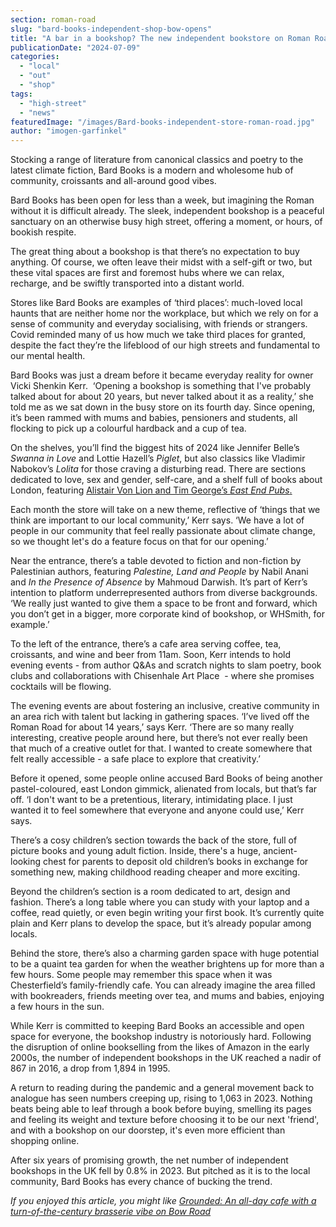 ```yaml
---
section: roman-road
slug: "bard-books-independent-shop-bow-opens"
title: "A bar in a bookshop? The new independent bookstore on Roman Road"
publicationDate: "2024-07-09"
categories: 
  - "local"
  - "out"
  - "shop"
tags: 
  - "high-street"
  - "news"
featuredImage: "/images/Bard-books-independent-store-roman-road.jpg"
author: "imogen-garfinkel"
---
```


Stocking a range of literature from canonical classics and poetry to the latest climate fiction, Bard Books is a modern and wholesome hub of community, croissants and all-around good vibes. 

Bard Books has been open for less than a week, but imagining the Roman without it is difficult already. The sleek, independent bookshop is a peaceful sanctuary on an otherwise busy high street, offering a moment, or hours, of bookish respite.

The great thing about a bookshop is that there’s no expectation to buy anything. Of course, we often leave their midst with a self-gift or two, but these vital spaces are first and foremost hubs where we can relax, recharge, and be swiftly transported into a distant world.

Stores like Bard Books are examples of ‘third places’: much-loved local haunts that are neither home nor the workplace, but which we rely on for a sense of community and everyday socialising, with friends or strangers. Covid reminded many of us how much we take third places for granted, despite the fact they’re the lifeblood of our high streets and fundamental to our mental health.

Bard Books was just a dream before it became everyday reality for owner Vicki Shenkin Kerr.  ‘Opening a bookshop is something that I've probably talked about for about 20 years, but never talked about it as a reality,’ she told me as we sat down in the busy store on its fourth day. Since opening, it’s been rammed with mums and babies, pensioners and students, all flocking to pick up a colourful hardback and a cup of tea.

On the shelves, you’ll find the biggest hits of 2024 like Jennifer Belle’s _Swanna in Love_ and Lottie Hazell’s _Piglet_, but also classics like Vladimir Nabokov’s _Lolita_ for those craving a disturbing read. There are sections dedicated to love, sex and gender, self-care, and a shelf full of books about London, featuring [Alistair Von Lion and Tim George’s _East End Pubs_.](https://romanroadlondon.com/east-end-pubs-book-london-pub-explorer-interview/)

Each month the store will take on a new theme, reflective of ‘things that we think are important to our local community,’ Kerr says. ‘We have a lot of people in our community that feel really passionate about climate change, so we thought let's do a feature focus on that for our opening.’

Near the entrance, there’s a table devoted to fiction and non-fiction by Palestinian authors, featuring _Palestine, Land and People_ by Nabil Anani and _In the Presence of Absence_ by Mahmoud Darwish. It’s part of Kerr’s intention to platform underrepresented authors from diverse backgrounds. ‘We really just wanted to give them a space to be front and forward, which you don’t get in a bigger, more corporate kind of bookshop, or WHSmith, for example.’

To the left of the entrance, there’s a cafe area serving coffee, tea, croissants, and wine and beer from 11am. Soon, Kerr intends to hold evening events - from author Q&As and scratch nights to slam poetry, book clubs and collaborations with Chisenhale Art Place  - where she promises cocktails will be flowing.

The evening events are about fostering an inclusive, creative community in an area rich with talent but lacking in gathering spaces. ‘I’ve lived off the Roman Road for about 14 years,’ says Kerr. ‘There are so many really interesting, creative people around here, but there’s not ever really been that much of a creative outlet for that. I wanted to create somewhere that felt really accessible - a safe place to explore that creativity.’

Before it opened, some people online accused Bard Books of being another pastel-coloured, east London gimmick, alienated from locals, but that’s far off. ‘I don't want to be a pretentious, literary, intimidating place. I just wanted it to feel somewhere that everyone and anyone could use,’ Kerr says.

There’s a cosy children’s section towards the back of the store, full of picture books and young adult fiction. Inside, there's a huge, ancient-looking chest for parents to deposit old children’s books in exchange for something new, making childhood reading cheaper and more exciting.

Beyond the children’s section is a room dedicated to art, design and fashion. There’s a long table where you can study with your laptop and a coffee, read quietly, or even begin writing your first book. It’s currently quite plain and Kerr plans to develop the space, but it’s already popular among locals.

Behind the store, there’s also a charming garden space with huge potential to be a quaint tea garden for when the weather brightens up for more than a few hours. Some people may remember this space when it was Chesterfield’s family-friendly cafe. You can already imagine the area filled with bookreaders, friends meeting over tea, and mums and babies, enjoying a few hours in the sun.

While Kerr is committed to keeping Bard Books an accessible and open space for everyone, the bookshop industry is notoriously hard. Following the disruption of online bookselling from the likes of Amazon in the early 2000s, the number of independent bookshops in the UK reached a nadir of 867 in 2016, a drop from 1,894 in 1995.

A return to reading during the pandemic and a general movement back to analogue has seen numbers creeping up, rising to 1,063 in 2023. Nothing beats being able to leaf through a book before buying, smelling its pages and feeling its weight and texture before choosing it to be our next 'friend', and with a bookshop on our doorstep, it's even more efficient than shopping online.

After six years of promising growth, the net number of independent bookshops in the UK fell by 0.8% in 2023. But pitched as it is to the local community, Bard Books has every chance of bucking the trend.

_If you enjoyed this article, you might like_ [_Grounded: An all-day cafe with a turn-of-the-century brasserie vibe on Bow Road_](https://romanroadlondon.com/grounded-cafe-brunch-dinner-bow-road-opens/)

